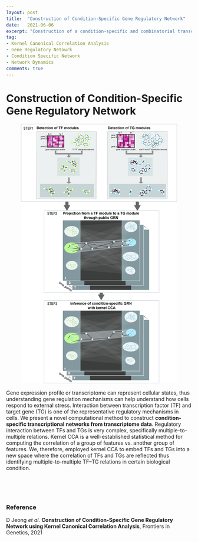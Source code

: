 ```yaml
---
layout: post
title:  "Construction of Condition-Specific Gene Regulatory Network"
date:   2021-06-06
excerpt: "Construction of a condition-specific and combinatorial transcriptional network to identify multiple-to-multiple relations between TFs and TGs"
tag:
- Kernel Canonical Correlation Analysis
- Gene Regulatory Netowrk
- Condition Specific Network
- Network Dynamics
comments: true
---
```



<h1>Construction of Condition-Specific Gene Regulatory Network</h1>

<figure>
	<img src="../images/figN_workflow.jpg">
</figure>

Gene expression profile or transcriptome can represent cellular states, thus understanding gene regulation mechanisms can help understand how cells respond to external stress. Interaction between transcription factor (TF) and target gene (TG) is one of the representative regulatory mechanisms in cells. We present a novel computational method to construct **condition-specific transcriptional networks from transcriptome data**. Regulatory interaction between TFs and TGs is very complex, specifically multiple-to-multiple relations. 
Kernel CCA is a well-established statistical method for computing the correlation of a group of features vs. another group of features. We, therefore, employed kernel CCA to embed TFs and TGs into a new space where the correlation of TFs and TGs are reflected thus identifying multiple-to-multiple TF–TG relations in certain biological condition. 

<br><br><br>
<h3> Reference </h3>
D Jeong <i> et al.</i> <a href="https://www.frontiersin.org/articles/10.3389/fgene.2021.652623/abstract" style="text-decoration:none" hover="text_decoration:underline"><b>Construction of Condition-Specific Gene Regulatory Network using Kernel Canonical Correlation Analysis</b></font></a>, Frontiers in Genetics, 2021